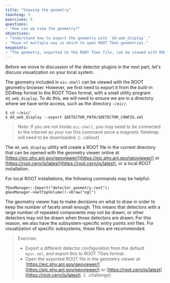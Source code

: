 ```yaml
---
title: "Viewing the geometry"
teaching: 5
exercises: 5
questions:
- "How can we view the geometry?"
objectives:
- "Understand how to export the geometry with `dd_web_display`."
- "Know of multiple way in which to open ROOT TGeo geometries."
keypoints:
- "The geometry, exported to the ROOT TGeo file, can be viewed with ROOT."
---
```

Before we move to discussion of the detector plugins in the next part, let's discuss visualization on your local system.

The geometry included in `eic-shell` can be viewed with the ROOT geometry browser. However, we first need to export it from the built-in DD4hep format to the ROOT TGeo format, with a small utility program `dd_web_display`. To do this, we will need to ensure we are in a directory where we have write access, such as the directory `~/eic/`.
```console
$ cd ~/eic/
$ dd_web_display --export $DETECTOR_PATH/$DETECTOR_CONFIG.xml
```

> Note: If you are not inside `eic-shell`, you may need to be connected to the internet as your run this command since a magnetic fieldmap will need to be downloaded.
{: .callout}

The `dd_web_display` utility will create a ROOT file in the current directory that can be opened with the geometry viewer online at [https://eic.phy.anl.gov/geoviewer/](https://eic.phy.anl.gov/geoviewer/) or [https://root.cern/js/latest](https://root.cern/js/latest), or a local ROOT installation.

For local ROOT installations, the following commands may be helpful:
```
TGeoManager::Import("detector_geometry.root");
gGeoManager->GetTopVolume()->Draw("ogl") 
```

The geometry viewer has to make decisions on what to draw in order to keep the number of facets small enough. This means that detectors with a large number of repeated components may not be drawn, or other detectors may not be drawn when those detectors are drawn. For this reason, we also have the subsystem-specific entry points xml files. For visualization of specific subsystems, these files are recommended.

> Exercise:
> - Export a different detector configuration from the default `epic.xml`, and export this to ROOT TGeo format.
> - Open the exported ROOT file in the geometry viewer at [https://eic.phy.anl.gov/geoviewer/](https://eic.phy.anl.gov/geoviewer/) or [https://root.cern/js/latest](https://root.cern/js/latest).
{: .challenge}
